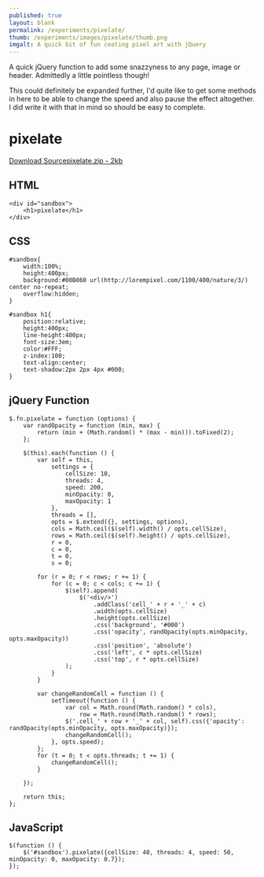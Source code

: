 ```yaml
---
published: true
layout: blank
permalink: /experiments/pixelate/
thumb: /experiments/images/pixelate/thumb.png
imgalt: A quick bit of fun ceating pixel art with jQuery
---
```


A quick jQuery function to add some snazzyness to any page, image or header. Admittedly a little pointless though!

This could definitely be expanded further, I'd quite like to get some methods in here to be able to change the speed and also pause the effect altogether. I did write it with that in mind so should be easy to complete.


<div id="sandbox"><h1>pixelate</h1></div>
<script src="js/pixelate.js"></script>
<link rel="stylesheet" type="text/css" href="css/pixelate.css" />
<p><a href="/experiments/downloads/pixelate.zip" class="download-source" >Download Source<span class="info">pixelate.zip - 2kb</span></a></p>

HTML
---

    <div id="sandbox">
        <h1>pixelate</h1>
    </div>

CSS
---

    #sandbox{
        width:100%;
        height:400px;
        background:#00B060 url(http://lorempixel.com/1100/400/nature/3/) center no-repeat;
        overflow:hidden;
    }

    #sandbox h1{
        position:relative;
        height:400px;
        line-height:400px;
        font-size:3em;
        color:#FFF;
        z-index:100;
        text-align:center;
        text-shadow:2px 2px 4px #000;
    }

jQuery Function
---

    $.fn.pixelate = function (options) {
        var randOpacity = function (min, max) {
            return (min + (Math.random() * (max - min))).toFixed(2);
        };

        $(this).each(function () {
            var self = this,
                settings = {
                    cellSize: 10,
                    threads: 4,
                    speed: 200,
                    minOpacity: 0,
                    maxOpacity: 1
                },
                threads = [],
                opts = $.extend({}, settings, options),
                cols = Math.ceil($(self).width() / opts.cellSize),
                rows = Math.ceil($(self).height() / opts.cellSize),
                r = 0,
                c = 0,
                t = 0,
                s = 0;

            for (r = 0; r < rows; r += 1) {
                for (c = 0; c < cols; c += 1) {
                    $(self).append(
                        $('<div/>')
                            .addClass('cell_' + r + '_' + c)
                            .width(opts.cellSize)
                            .height(opts.cellSize)
                            .css('background', '#000')
                            .css('opacity', randOpacity(opts.minOpacity, opts.maxOpacity))
                            .css('position', 'absolute')
                            .css('left', c * opts.cellSize)
                            .css('top', r * opts.cellSize)
                    );
                }
            }

            var changeRandomCell = function () {
                setTimeout(function () {
                    var col = Math.round(Math.random() * cols),
                        row = Math.round(Math.random() * rows);
                    $('.cell_' + row + '_' + col, self).css({'opacity': randOpacity(opts.minOpacity, opts.maxOpacity)});
                    changeRandomCell();
                }, opts.speed);
            };
            for (t = 0; t < opts.threads; t += 1) {
                changeRandomCell();
            }

        });

        return this;
    };

JavaScript
---

    $(function () {
        $('#sandbox').pixelate({cellSize: 40, threads: 4, speed: 50, minOpacity: 0, maxOpacity: 0.7});
    });

